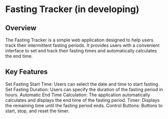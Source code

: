 # Fasting Tracker (in developing)

## Overview
The Fasting Tracker is a simple web application designed to help users track their intermittent fasting periods. It provides users with a convenient interface to set and track their fasting times and automatically calculates the end time.

## Key Features
Set Fasting Start Time: Users can select the date and time to start fasting.
Set Fasting Duration: Users can specify the duration of the fasting period in hours.
Automatic End Time Calculation: The application automatically calculates and displays the end time of the fasting period.
Timer: Displays the remaining time until the fasting period ends.
Control Buttons: Buttons to start, stop, and reset the timer.
